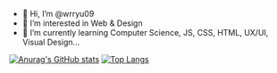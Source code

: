 - 👋 Hi, I’m @wrryu09
- 👀 I’m interested in Web & Design
- 🌱 I’m currently learning Computer Science, JS, CSS, HTML, UX/UI, Visual Design...

[![Anurag's GitHub stats](https://github-readme-stats.vercel.app/api?username=wrryu09&theme=onedark&show_icons=true)](https://github.com/anuraghazra/github-readme-stats)
[![Top Langs](https://github-readme-stats.vercel.app/api/top-langs/?username=wrryu09&theme=onedark&show_icons=true)](https://github.com/anuraghazra/github-readme-stats)
<!---
wrryu09/wrryu09 is a ✨ special ✨ repository because its `README.md` (this file) appears on your GitHub profile.
You can click the Preview link to take a look at your changes.
--->
